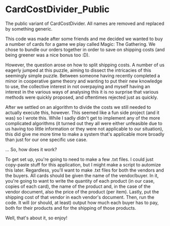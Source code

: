 # CardCostDivider_Public
The public variant of CardCostDivider. All names are removed and replaced by something generic.

This code was made after some friends and me decided we wanted to buy a number of cards for a game we play called Magic: The Gathering. We chose to bundle our orders together in order to save on shipping costs (and being greener was a nice bonus too :D).

However, the question arose on how to split shipping costs. A number of us eagerly jumped at this puzzle, aiming to dissect the intricacies of this seemingly simple puzzle. Between someone having recently completed a minor in cooperative game theory and wanting to put their new knowledge to use, the collective interest in not overpaying and myself having an interest in the various ways of analysing this it is no surprise that various methods were quickly proposed, and oftentimes rejected just as quickly.

After we settled on an algorithm to divide the costs we still needed to actually execute this, however. This seemed like a fun side project (and it was) so I wrote this. While I sadly didn't get to implement any of the more complicated algorithms (it turned out they all were either unfeasible due to us having too little information or they were not applicable to our situation), this did give me more time to make a system that's applicable more broadly than just for our one specific use case.

... So, how does it work?

To get set up, you're going to need to make a few .txt files. I could just copy-paste stuff for this application, but I might make a script to automize this later. Regardless, you'll want to make .txt files for both the vendors and the buyers. All cards should be given the name of the vendor/buyer. In it, you're going to want to write the quantity of each product (in our case, copies of each card), the name of the product and, in the case of the vendor document, also the price of the product (per item). Lastly, put the shipping cost of that vendor in each vendor's document.
Then, run the code. It will (or should, at least) output how much each buyer has to pay, both for their products and for the shipping of those products.

Well, that's about it, so enjoy!
